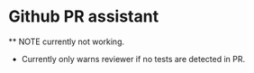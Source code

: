 # Github PR assistant
** NOTE currently not working.


- Currently only warns reviewer if no tests are detected in PR.


